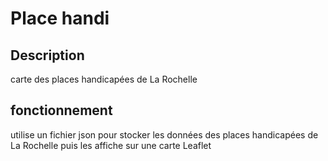 # Place handi
## Description
carte des places handicapées de La Rochelle 

## fonctionnement
utilise un fichier json pour stocker les données des places handicapées de La Rochelle puis les affiche sur une carte Leaflet